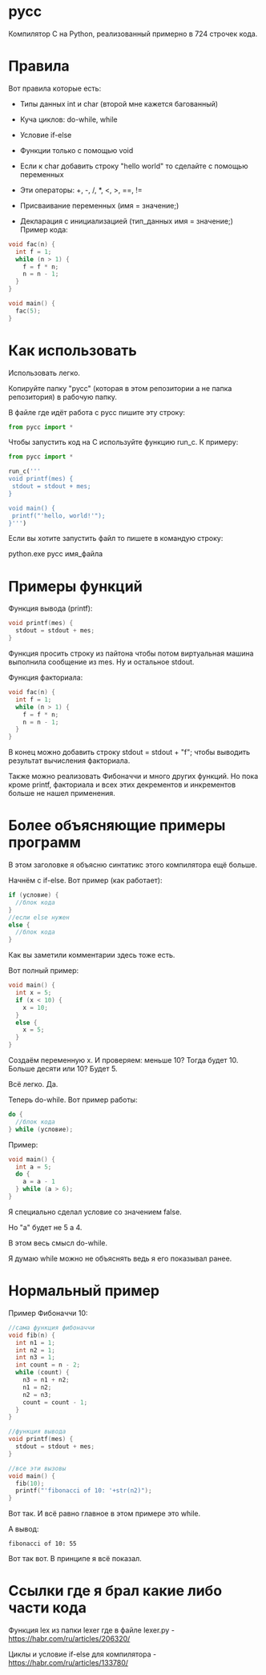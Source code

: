 # pycc
Компилятор C на Python, реализованный примерно в 724 строчек кода.
# Правила
Вот правила которые есть:

 * Типы данных int и char (второй мне кажется багованный)

 * Куча циклов: do-while, while

 * Условие if-else

 * Функции только с помощью void

 * Если к char добавить строку "hello world" то сделайте с помощью переменных

 * Эти операторы: +, -, /, *, <, >, ==, !=

 * Присваивание переменных (имя = значение;)

 * Декларация с инициализацией (тип_данных имя = значение;)
Пример кода:
```c
void fac(n) {
  int f = 1;
  while (n > 1) {
    f = f * n;
    n = n - 1;
  }
}

void main() {
  fac(5);
}
````
# Как использовать
Использовать легко.

Копируйте папку "pycc" (которая в этом репозитории а не папка репозитория) в рабочую папку.

В файле где идёт работа с pycc пишите эту строку:
```python
from pycc import *
````
Чтобы запустить код на C используйте функцию run_c. К примеру:
```python
from pycc import *

run_c('''
void printf(mes) {
 stdout = stdout + mes;
}

void main() {
 printf("'hello, world!'");
}''')
````
Если вы хотите запустить файл то пишете в командую строку:

python.exe pycc имя_файла

# Примеры функций
Функция вывода (printf):
```c
void printf(mes) {
  stdout = stdout + mes;
}
````
Функция просить строку из пайтона чтобы потом виртуальная машина выполнила сообщение из mes. Ну и остальное stdout.

Функция факториала:
```c
void fac(n) {
  int f = 1;
  while (n > 1) {
    f = f * n;
    n = n - 1;
  }
}
````
В конец можно добавить строку stdout = stdout + "f"; чтобы выводить результат вычисления факториала.

Также можно реализовать Фибоначчи и много других функций. Но пока кроме printf, факториала и всех этих декрементов и инкрементов больше не нашел применения.

# Более объясняющие примеры программ
В этом заголовке я объясню синтатикс этого компилятора ещё больше.

Начнём с if-else. Вот пример (как работает):
```c
if (условие) {
  //блок кода
}
//если else нужен
else {
  //блок кода
}
````
Как вы заметили комментарии здесь тоже есть.

Вот полный пример:
```c
void main() {
  int x = 5;
  if (x < 10) {
    x = 10;
  }
  else {
    x = 5;
  }
}
````
Создаём переменную x. И проверяем: меньше 10? Тогда будет 10. Больше десяти или 10? Будет 5.

Всё легко. Да.

Теперь do-while. Вот пример работы:
```c
do {
  //блок кода
} while (условие);
````
Пример:
```c
void main() {
  int a = 5;
  do {
    a = a - 1
  } while (a > 6);
}
````
Я специально сделал условие со значением false.

Но "a" будет не 5 а 4.

В этом весь смысл do-while.

Я думаю while можно не объяснять ведь я его показывал ранее.

# Нормальный пример
Пример Фибоначчи 10:
```c
//сама функция фибоначчи
void fib(n) {
  int n1 = 1;
  int n2 = 1;
  int n3 = 1;
  int count = n - 2;
  while (count) {
    n3 = n1 + n2;
    n1 = n2;
    n2 = n3;
    count = count - 1;
  }
}

//функция вывода
void printf(mes) {
  stdout = stdout + mes;
}

//все эти вызовы
void main() {
  fib(10);
  printf("'fibonacci of 10: '+str(n2)");
}
````
Вот так. И всё равно главное в этом примере это while.

А вывод:
```
fibonacci of 10: 55
````
Вот так вот. В принципе я всё показал.
# Ссылки где я брал какие либо части кода
Функция lex из папки lexer где в файле lexer.py - https://habr.com/ru/articles/206320/

Циклы и условие if-else для компилятора - https://habr.com/ru/articles/133780/
